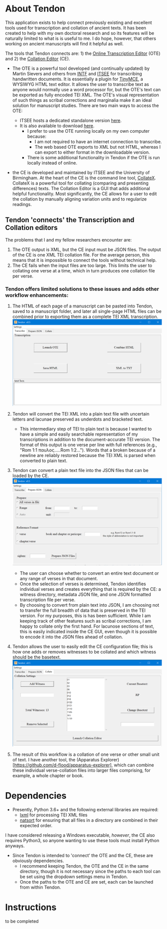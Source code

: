 # About Tendon

This application exists to help connect previously existing and excellent tools used for transcription and collation of ancient texts. It has been created to help with my own doctoral research and so its features will be naturally limited to what is is useful to me. I do hope, however, that others working on ancient manuscripts will find it helpful as well.

The tools that Tendon connects are: 1) the [Online Transcription Editor](https://sourceforge.net/projects/wfce-ote/) (OTE) and 2) the [Collation Editor](https://github.com/itsee-birmingham/standalone_collation_editor) (CE).

* The OTE is a powerful tool developed (and continually updated) by Martin Sievers and others from [INTF](http://egora.uni-muenster.de/intf/index_en.shtml) and [ITSEE](https://www.birmingham.ac.uk/research/itsee/index.aspx) for transcribing handwritten documents. It is essentially a plugin for [TinyMCE](https://www.tiny.cloud/), a WYSIWYG HTML text editor. It allows the user to transcribe text as anyone would normally use a word processor for, but the OTE's text can be exported as fully encoded TEI XML. The OTE's visual representation of such things as scribal corrections and marginalia make it an ideal solution for manuscript studies. There are two main ways to access the OTE:
    - ITSEE hosts a dedicated standalone version [here](https://itsee-wce.birmingham.ac.uk/ote/transcriptiontool).
    - It is also available to download [here](https://sourceforge.net/projects/wfce-ote/). 
        * I prefer to use the OTE running locally on my own computer because:
            - I am not required to have an internet connection to transcribe.
            - The web based OTE exports to XML but not HTML, whereas I can export to either format in the downloadable version.
        * There is some additional functionality in Tendon if the OTE is run locally instead of online.

* the CE is developed and maintained by ITSEE and the University of Birmingham. At the heart of the CE is the command line tool, [CollateX](https://collatex.net/). CollateX is a powerful tool for collating (comparing and presenting differences) texts. The Collation Editor is a GUI that adds additional helpful functionality. Most significantly, the CE allows for a user to edit the collation by manually aligning variation units and to regularize readings.

## Tendon 'connects' the Transcription and Collation editors
The problems that I and my fellow researchers encounter are: 
1. The OTE output is XML, but the CE input must be JSON files. The output of the CE is one XML TEI collation file. For the average person, this means that it is impossible to connect the tools without technical help.
2. The CE fails when the input files are too large. This limits the user to collating one verse at a time, which in turn produces one collation file per verse.

### Tendon offers limited solutions to these issues and adds other workflow enhancements:
1. The HTML of each page of a manuscript can be pasted into Tendon, saved to a manuscript folder, and later all single-page HTML files can be combined prior to exporting them as a complete TEI XML transcription.
![transcribe](images/transcribe.png)

2. Tendon will convert the TEI XML into a plain text file with uncertain letters and lacunae preserved as underdots and bracketed text.
    - This intermediary step of TEI to plain text is because I wanted to have a simple and easily searchable representation of my transcriptions in addition to the document-accurate TEI version. The format of this output is one verse per line with full references (e.g., "Rom 1:1 παυλος.....Rom 1:2..."). Words that a broken because of a newline are reliably restored because the TEI XML is parsed when converted to plain text.

3. Tendon can convert a plain text file into the JSON files that can be loaded by the CE.
![prepare json](images/prepare_json.png)
    - The user can choose whether to convert an entire text document or any range of verses in that document.
    - Once the selection of verses is determined, Tendon identifies individual verses and creates everything that is required by the CE: a witness directory, metadata JSON file, and one JSON formatted transcription file per verse.
    - By choosing to convert from plain text into JSON, I am choosing not to transfer the full breadth of data that is preserved in the TEI version. For my purposes, this is has been sufficient. While I am keeping track of other features such as scribal corrections, I am happy to collate only the first hand. For lacunose sections of text, this is easily indicated inside the CE GUI, even though it is possible to encode it into the JSON files ahead of collation.

4. Tendon allows the user to easily edit the CE configuration file; this is how one adds or removes witnesses to be collated and which witness should be the basetext.
![collate](images/collate.png)
5. The result of this workflow is a collation of one verse or other small unit of text. I have another tool, the (Apparatus Explorer)[https://github.com/d-flood/apparatus-explorer], which can combine these individual verse-collation files into larger files comprising, for example, a whole chapter or book.

# Dependencies
* Presently, Python 3.6+ and the following external libraries are required:
    - [lxml](https://lxml.de/) for processing TEI XML files
    - [natsort](https://pypi.org/project/natsort/) for ensuring that all files in a directory are combined in their expected order.

I have considered releasing a Windows executable, _however_, the CE also requires Python3, so anyone wanting to use these tools must install Python anyways.

* Since Tendon is intended to 'connect' the OTE and the CE, these are obviously dependencies.
    - I recommend keeping Tendon, the OTE and the CE in the same directory, though it is not necessary since the paths to each tool can be set using the dropdown settings menu in Tendon.
    - Once the paths to the OTE and CE are set, each can be launched from within Tendon.

# Instructions
to be completed